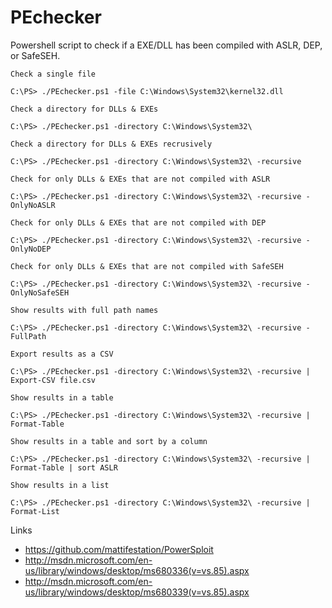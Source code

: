 PEchecker
=========

Powershell script to check if a EXE/DLL has been compiled with ASLR, DEP, or SafeSEH.

```
Check a single file

C:\PS> ./PEchecker.ps1 -file C:\Windows\System32\kernel32.dll
```
```
Check a directory for DLLs & EXEs

C:\PS> ./PEchecker.ps1 -directory C:\Windows\System32\
```
```
Check a directory for DLLs & EXEs recrusively

C:\PS> ./PEchecker.ps1 -directory C:\Windows\System32\ -recursive
```
```
Check for only DLLs & EXEs that are not compiled with ASLR

C:\PS> ./PEchecker.ps1 -directory C:\Windows\System32\ -recursive -OnlyNoASLR
```
```
Check for only DLLs & EXEs that are not compiled with DEP

C:\PS> ./PEchecker.ps1 -directory C:\Windows\System32\ -recursive -OnlyNoDEP
```
```
Check for only DLLs & EXEs that are not compiled with SafeSEH

C:\PS> ./PEchecker.ps1 -directory C:\Windows\System32\ -recursive -OnlyNoSafeSEH
```
```
Show results with full path names

C:\PS> ./PEchecker.ps1 -directory C:\Windows\System32\ -recursive -FullPath
```
```
Export results as a CSV

C:\PS> ./PEchecker.ps1 -directory C:\Windows\System32\ -recursive | Export-CSV file.csv
```
```
Show results in a table

C:\PS> ./PEchecker.ps1 -directory C:\Windows\System32\ -recursive | Format-Table
```
```
Show results in a table and sort by a column

C:\PS> ./PEchecker.ps1 -directory C:\Windows\System32\ -recursive | Format-Table | sort ASLR
```
```
Show results in a list

C:\PS> ./PEchecker.ps1 -directory C:\Windows\System32\ -recursive | Format-List
```
Links

* https://github.com/mattifestation/PowerSploit
* http://msdn.microsoft.com/en-us/library/windows/desktop/ms680336(v=vs.85).aspx
* http://msdn.microsoft.com/en-us/library/windows/desktop/ms680339(v=vs.85).aspx

